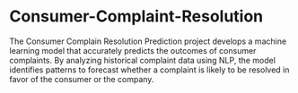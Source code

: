 # Consumer-Complaint-Resolution
The Consumer Complain Resolution Prediction project develops a machine learning model that accurately predicts the outcomes of consumer complaints. By analyzing historical complaint data using NLP, the model identifies patterns to forecast whether a complaint is likely to be resolved in favor of the consumer or the company. 
